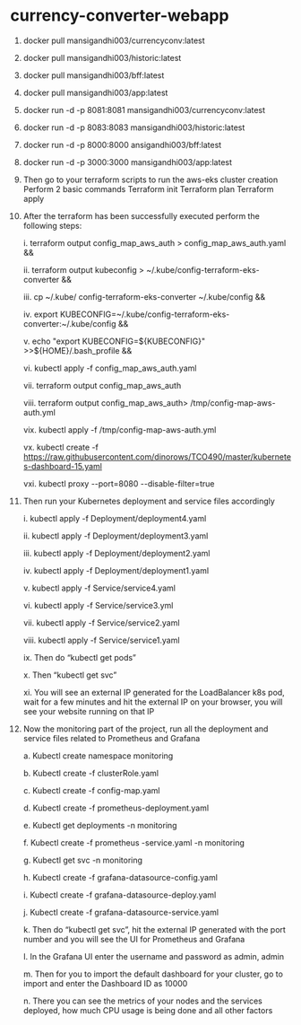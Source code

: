 # currency-converter-webapp

1. docker pull mansigandhi003/currencyconv:latest
2. docker pull mansigandhi003/historic:latest
3. docker pull mansigandhi003/bff:latest
4. docker pull mansigandhi003/app:latest
5. docker run -d -p 8081:8081 mansigandhi003/currencyconv:latest
6. docker run -d -p 8083:8083 mansigandhi003/historic:latest
7. docker run -d -p 8000:8000 ansigandhi003/bff:latest
8. docker run -d -p 3000:3000 mansigandhi003/app:latest
9. Then go to your terraform scripts to run the aws-eks cluster creation
  Perform 2 basic commands
   Terraform init
   Terraform plan
   Terraform apply
10. After the terraform has been successfully executed perform the following steps:

    i. terraform output config_map_aws_auth > config_map_aws_auth.yaml &&
    
    ii. terraform output kubeconfig > ~/.kube/config-terraform-eks-converter &&
    
    iii. cp ~/.kube/ config-terraform-eks-converter  ~/.kube/config &&
    
    iv. export KUBECONFIG=~/.kube/config-terraform-eks-converter:~/.kube/config &&
    
    v. echo "export KUBECONFIG=${KUBECONFIG}" >>${HOME}/.bash_profile &&
    
    vi. kubectl apply -f config_map_aws_auth.yaml
    
    vii. terraform output config_map_aws_auth
    
    viii. terraform output config_map_aws_auth> /tmp/config-map-aws-auth.yml
    
    vix. kubectl apply -f /tmp/config-map-aws-auth.yml
    
    vx. kubectl create -f https://raw.githubusercontent.com/dinorows/TCO490/master/kubernetes-dashboard-15.yaml
    
    vxi. kubectl proxy --port=8080 --disable-filter=true
    
11. Then run your Kubernetes deployment and service files accordingly

    i. kubectl apply -f Deployment/deployment4.yaml
    
    ii. kubectl apply -f Deployment/deployment3.yaml
    
    iii. kubectl apply -f Deployment/deployment2.yaml
    
    iv. kubectl apply -f Deployment/deployment1.yaml
    
    v. kubectl apply -f Service/service4.yaml
    
    vi. kubectl apply -f Service/service3.yml
    
    vii. kubectl apply -f Service/service2.yaml
    
    viii. kubectl apply -f Service/service1.yaml
    
    ix. Then do “kubectl get pods”
    
    x. Then “kubectl get svc”
    
    xi. You will see an external IP generated for the LoadBalancer k8s pod, wait for a
       few minutes and hit the external IP on your browser, you will see your website
       running on that IP
       
12. Now the monitoring part of the project, run all the deployment and service files related
    to Prometheus and Grafana
    
    a. Kubectl create namespace monitoring
    
    b. Kubectl create -f clusterRole.yaml
    
    c. Kubectl create -f config-map.yaml
    
    d. Kubectl create -f prometheus-deployment.yaml
    
    e. Kubectl get deployments -n monitoring
    
    f. Kubectl create -f prometheus -service.yaml -n monitoring
    
    g. Kubectl get svc -n monitoring
    
    h. Kubectl create -f grafana-datasource-config.yaml
    
    i. Kubectl create -f grafana-datasource-deploy.yaml
    
    j. Kubectl create -f grafana-datasource-service.yaml
    
    k. Then do “kubectl get svc”, hit the external IP generated with the port number
       and you will see the UI for Prometheus and Grafana
       
    l. In the Grafana UI enter the username and password as admin, admin
    
    m. Then for you to import the default dashboard for your cluster, go to import and
       enter the Dashboard ID as 10000
       
    n. There you can see the metrics of your nodes and the services deployed, how
        much CPU usage is being done and all other factors
        
